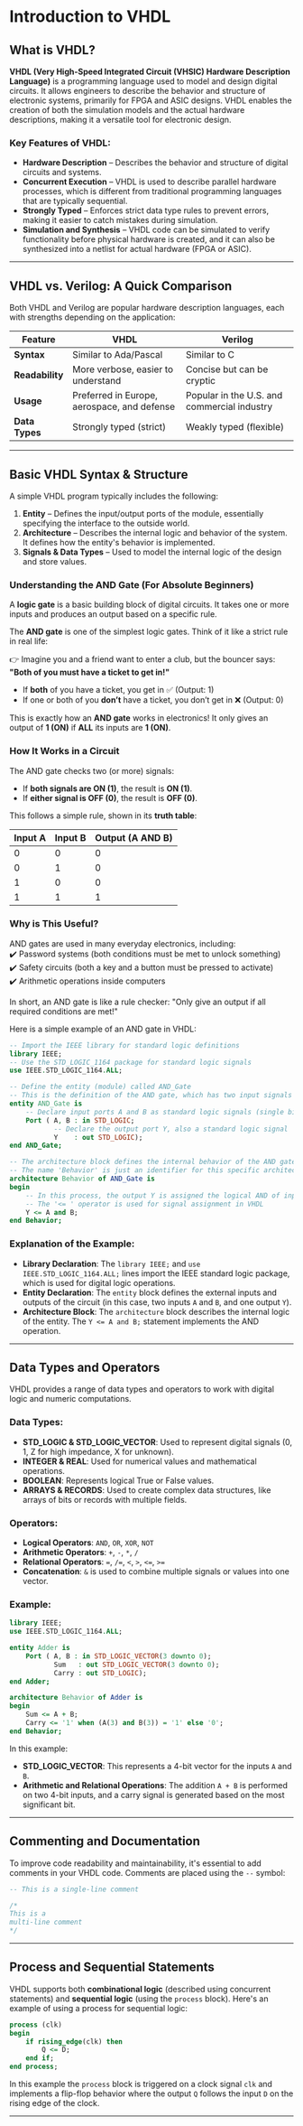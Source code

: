 # Introduction to VHDL

## What is VHDL?

**VHDL (Very High-Speed Integrated Circuit (VHSIC) Hardware Description Language)** is a programming language used to model and design digital circuits. It allows engineers to describe the behavior and structure of electronic systems, primarily for FPGA and ASIC designs. VHDL enables the creation of both the simulation models and the actual hardware descriptions, making it a versatile tool for electronic design.

### Key Features of VHDL:

- **Hardware Description** – Describes the behavior and structure of digital circuits and systems.
- **Concurrent Execution** – VHDL is used to describe parallel hardware processes, which is different from traditional programming languages that are typically sequential.
- **Strongly Typed** – Enforces strict data type rules to prevent errors, making it easier to catch mistakes during simulation.
- **Simulation and Synthesis** – VHDL code can be simulated to verify functionality before physical hardware is created, and it can also be synthesized into a netlist for actual hardware (FPGA or ASIC).

---

## VHDL vs. Verilog: A Quick Comparison

Both VHDL and Verilog are popular hardware description languages, each with strengths depending on the application:

| Feature         | VHDL                                        | Verilog                                     |
| --------------- | ------------------------------------------- | ------------------------------------------- |
| **Syntax**      | Similar to Ada/Pascal                       | Similar to C                                |
| **Readability** | More verbose, easier to understand          | Concise but can be cryptic                  |
| **Usage**       | Preferred in Europe, aerospace, and defense | Popular in the U.S. and commercial industry |
| **Data Types**  | Strongly typed (strict)                     | Weakly typed (flexible)                     |

---

## Basic VHDL Syntax & Structure

A simple VHDL program typically includes the following:
1. **Entity** – Defines the input/output ports of the module, essentially specifying the interface to the outside world.
2. **Architecture** – Describes the internal logic and behavior of the system. It defines how the entity's behavior is implemented.
3. **Signals & Data Types** – Used to model the internal logic of the design and store values.

### Understanding the AND Gate (For Absolute Beginners)

A **logic gate** is a basic building block of digital circuits. It takes one or more inputs and produces an output based on a specific rule.

The **AND gate** is one of the simplest logic gates. Think of it like a strict rule in real life:

👉 Imagine you and a friend want to enter a club, but the bouncer says:  
**"Both of you must have a ticket to get in!"**

- If **both** of you have a ticket, you get in ✅ (Output: 1)
- If one or both of you **don’t** have a ticket, you don’t get in ❌ (Output: 0)

This is exactly how an **AND gate** works in electronics! It only gives an output of **1 (ON)** if **ALL** its inputs are **1 (ON)**.

### How It Works in a Circuit

The AND gate checks two (or more) signals:
- If **both signals are ON (1)**, the result is **ON (1)**.
- If **either signal is OFF (0)**, the result is **OFF (0)**.

This follows a simple rule, shown in its **truth table**:

|Input A|Input B|Output (A AND B)|
|---|---|---|
|0|0|0|
|0|1|0|
|1|0|0|
|1|1|1|
### Why is This Useful?

AND gates are used in many everyday electronics, including:  
✔️ Password systems (both conditions must be met to unlock something)  
✔️ Safety circuits (both a key and a button must be pressed to activate)  
✔️ Arithmetic operations inside computers

In short, an AND gate is like a rule checker: "Only give an output if all required conditions are met!"

Here is a simple example of an AND gate in VHDL:
```vhdl
-- Import the IEEE library for standard logic definitions
library IEEE;
-- Use the STD_LOGIC_1164 package for standard logic signals
use IEEE.STD_LOGIC_1164.ALL;

-- Define the entity (module) called AND_Gate
-- This is the definition of the AND gate, which has two input signals A and B and one output Y
entity AND_Gate is
    -- Declare input ports A and B as standard logic signals (single bits, either '0' or '1')
    Port ( A, B : in STD_LOGIC;
           -- Declare the output port Y, also a standard logic signal
           Y    : out STD_LOGIC);
end AND_Gate;

-- The architecture block defines the internal behavior of the AND gate
-- The name 'Behavior' is just an identifier for this specific architecture, which could have multiple alternatives
architecture Behavior of AND_Gate is
begin
    -- In this process, the output Y is assigned the logical AND of inputs A and B
    -- The '<= ' operator is used for signal assignment in VHDL
    Y <= A and B;
end Behavior;

```

### Explanation of the Example:

- **Library Declaration**: The `library IEEE;` and `use IEEE.STD_LOGIC_1164.ALL;` lines import the IEEE standard logic package, which is used for digital logic operations.
- **Entity Declaration**: The `entity` block defines the external inputs and outputs of the circuit (in this case, two inputs `A` and `B`, and one output `Y`).
- **Architecture Block**: The `architecture` block describes the internal logic of the entity. The `Y <= A and B;` statement implements the AND operation.

---

## Data Types and Operators

VHDL provides a range of data types and operators to work with digital logic and numeric computations.

### Data Types:

- **STD_LOGIC & STD_LOGIC_VECTOR**: Used to represent digital signals (0, 1, Z for high impedance, X for unknown).
- **INTEGER & REAL**: Used for numerical values and mathematical operations.
- **BOOLEAN**: Represents logical True or False values.
- **ARRAYS & RECORDS**: Used to create complex data structures, like arrays of bits or records with multiple fields.

### Operators:

- **Logical Operators**: `AND`, `OR`, `XOR`, `NOT`
- **Arithmetic Operators**: `+`, `-`, `*`, `/`
- **Relational Operators**: `=`, `/=`, `<`, `>`, `<=`, `>=`
- **Concatenation**: `&` is used to combine multiple signals or values into one vector.

### Example:

```vhdl
library IEEE;
use IEEE.STD_LOGIC_1164.ALL;

entity Adder is
    Port ( A, B : in STD_LOGIC_VECTOR(3 downto 0);
           Sum   : out STD_LOGIC_VECTOR(3 downto 0);
           Carry : out STD_LOGIC);
end Adder;

architecture Behavior of Adder is
begin
    Sum <= A + B;
    Carry <= '1' when (A(3) and B(3)) = '1' else '0';
end Behavior;
```

In this example:
- **STD_LOGIC_VECTOR**: This represents a 4-bit vector for the inputs `A` and `B`.
- **Arithmetic and Relational Operations**: The addition `A + B` is performed on two 4-bit inputs, and a carry signal is generated based on the most significant bit.

---

## Commenting and Documentation

To improve code readability and maintainability, it's essential to add comments in your VHDL code. Comments are placed using the `--` symbol:
```vhdl
-- This is a single-line comment

/*
This is a 
multi-line comment
*/
```

---

## Process and Sequential Statements

VHDL supports both **combinational logic** (described using concurrent statements) and **sequential logic** (using the `process` block). Here's an example of using a process for sequential logic:
```vhdl
process (clk)
begin
    if rising_edge(clk) then
        Q <= D;
    end if;
end process;
```

In this example the `process` block is triggered on a clock signal `clk` and implements a flip-flop behavior where the output `Q` follows the input `D` on the rising edge of the clock.

---
